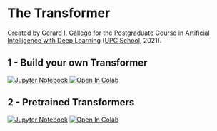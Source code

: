 # The Transformer

Created by [Gerard I. Gállego](https://www.linkedin.com/in/gerard-gallego/) for the [Postgraduate Course in Artificial Intelligence with Deep Learning](https://www.talent.upc.edu/ing/estudis/formacio/curs/310400/postgrau-artificial-intelligence-deep-learning/) ([UPC School](https://www.talent.upc.edu/ing/), 2021).

## 1 - Build your own Transformer
[![Jupyter Notebook](https://img.shields.io/badge/Jupyter-Notebook-green.svg)](./lab_transformer1_todo.ipynb) [![Open In Colab](https://colab.research.google.com/assets/colab-badge.svg)](https://colab.research.google.com/github/telecombcn-dl/labs-all/blob/main/labs/transformer/lab_transformer1_todo.ipynb)

## 2 - Pretrained Transformers
[![Jupyter Notebook](https://img.shields.io/badge/Jupyter-Notebook-green.svg)](./lab_transformer2_todo.ipynb) [![Open In Colab](https://colab.research.google.com/assets/colab-badge.svg)](https://colab.research.google.com/github/telecombcn-dl/labs-all/blob/main/labs/transformer/lab_transformer2_todo.ipynb)